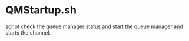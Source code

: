 # QMStartup.sh
script check the queue manager status and start the queue manager and starts the channel.
